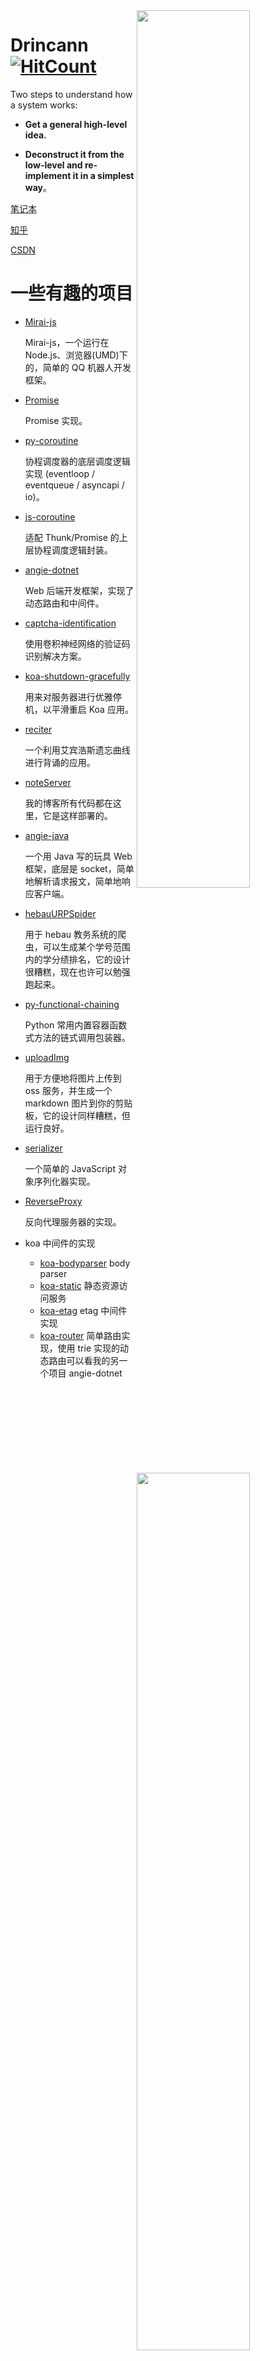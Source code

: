 
  <img align="right" src='https://github-readme-stats.vercel.app/api/top-langs/?username=drincann&theme=nord&layout=compact&langs_count=10&hide=jupyter%20notebook&hide_border=true&border_radius=0' width="60%"/>
  <img align="right" src='https://github-readme-stats.vercel.app/api?username=drincann&show_icons=true&theme=nord&count_private=true&hide_border=true&border_radius=0' width="60%"/>

# Drincann [![HitCount](https://hits.dwyl.com/Drincann/Drincann.svg?style=flat-square)](http://hits.dwyl.com/Drincann/Drincann)

Two steps to understand how a system works:

- **Get a general high-level idea.**

- **Deconstruct it from the low-level and re-implement it in a simplest way**。

[笔记本](http://codingfor.life)

[知乎](https://www.zhihu.com/people/gao-jun-kang)

[CSDN](https://blog.csdn.net/qq_16181837)

# 一些有趣的项目

- [Mirai-js](https://github.com/Drincann/Mirai-js)

  Mirai-js，一个运行在 Node.js、浏览器(UMD)下的，简单的 QQ 机器人开发框架。

- [Promise](https://github.com/Drincann/Promise)
  
  Promise 实现。
  
- [py-coroutine](https://github.com/Drincann/py-coroutine)

  协程调度器的底层调度逻辑实现 (eventloop / eventqueue / asyncapi / io)。
  
- [js-coroutine](https://github.com/Drincann/js-coroutine)

  适配 Thunk/Promise 的上层协程调度逻辑封装。
  
- [angie-dotnet](https://github.com/Drincann/angie-dotnet)

  Web 后端开发框架，实现了动态路由和中间件。
  
- [captcha-identification](https://github.com/Drincann/captcha-identification)

  使用卷积神经网络的验证码识别解决方案。
  
- [koa-shutdown-gracefully](https://github.com/Drincann/koa-shutdown-gracefully) 

  用来对服务器进行优雅停机，以平滑重启 Koa 应用。
  
- [reciter](https://github.com/Drincann/reciter)

  一个利用艾宾浩斯遗忘曲线进行背诵的应用。
  
- [noteServer](https://github.com/Drincann/noteServer)

  我的博客所有代码都在这里，它是这样部署的。
  
- [angie-java](https://github.com/Drincann/angie-java)
  
  一个用 Java 写的玩具 Web 框架，底层是 socket，简单地解析请求报文，简单地响应客户端。
  
- [hebauURPSpider](https://github.com/Drincann/hebauURPSpider)

  用于 hebau 教务系统的爬虫，可以生成某个学号范围内的学分绩排名，它的设计很糟糕，现在也许可以勉强跑起来。
  
- [py-functional-chaining](https://github.com/Drincann/py-functional-chaining)

  Python 常用内置容器函数式方法的链式调用包装器。
  
- [uploadImg](https://github.com/Drincann/uploadImg)

  用于方便地将图片上传到 oss 服务，并生成一个 markdown 图片到你的剪贴板，它的设计同样糟糕，但运行良好。
  
- [serializer](https://github.com/Drincann/serializer)

  一个简单的 JavaScript 对象序列化器实现。
  
- [ReverseProxy](https://github.com/Drincann/ReverseProxy)
  
  反向代理服务器的实现。
  
- koa 中间件的实现
  
  - [koa-bodyparser](https://github.com/Drincann/koa-bodyparser) body parser
  - [koa-static](https://github.com/Drincann/koa-static) 静态资源访问服务
  - [koa-etag](https://github.com/Drincann/koa-etag) etag 中间件实现
  - [koa-router](https://github.com/Drincann/koa-router) 简单路由实现，使用 trie 实现的动态路由可以看我的另一个项目 angie-dotnet
